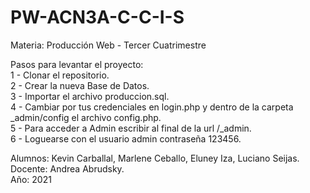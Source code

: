 # PW-ACN3A-C-C-I-S
Materia: Producción Web - Tercer Cuatrimestre

Pasos para levantar el proyecto:<br>
1 - Clonar el repositorio.<br>
2 - Crear la nueva Base de Datos.<br>
3 - Importar el archivo produccion.sql.<br>
4 - Cambiar por tus credenciales en login.php y dentro de la carpeta _admin/config el archivo config.php.<br>
5 - Para acceder a Admin escribir al final de la url /_admin.<br>
6 - Loguearse con el usuario admin contraseña 123456.<br>

Alumnos: Kevin Carballal, Marlene Ceballo, Eluney Iza, Luciano Seijas. <br>
Docente: Andrea Abrudsky.<br>
Año: 2021<br>
